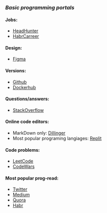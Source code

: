### _Basic programming portals_

#### Jobs:
- [HeadHunter](https://hh.ru)
- [HabrCarreer](https://career.habr.com/)

#### Design:
- [Figma](https://www.figma.com/login)

#### Versions:
- [Github](https://github.com)
- [Dockerhub](https://hub.docker.com/)

#### Questions/answers:
- [StackOverflow](https://stackoverflow.com/)

#### Online code editors:
- MarkDown only: [Dillinger](https://dillinger.io/)
- Most popular programing langiages: [Replit](https://replit.com/languages/nodejs)

#### Code problems:
- [LeetCode](https://leetcode.com/)
- [CodeWars](https://www.codewars.com/)

#### Most popular prog-read:
- [Twitter](https://twitter.com/)
- [Medium](https://medium.com/)
- [Quora](https://www.quora.com/)
- [Habr](https://habr.com/)
